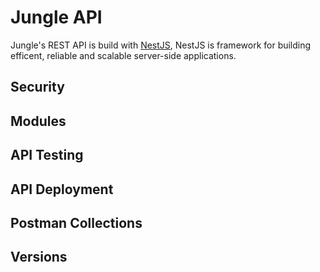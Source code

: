 # Jungle API

Jungle's REST API is build with [NestJS](https://nestjs.com/), NestJS is framework  for building efficent, reliable and scalable server-side applications.

## Security

## Modules

## API Testing

## API Deployment

## Postman Collections

## Versions

